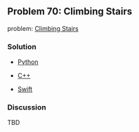 ## Problem 70: Climbing Stairs

problem: [Climbing Stairs](https://leetcode.com/problems/climbing-stairs/)

### Solution

- [Python](../python/problem70.py)

- [C++](../cpp/problem70.cpp)

- [Swift](../swift/problem70.swift)

### Discussion

TBD

